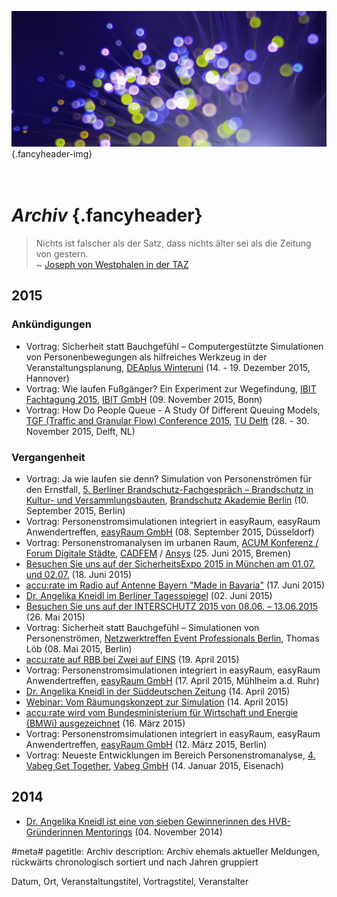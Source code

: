 ![](/img/accurate-bild-3.jpg) {.fancyheader-img}
# *<br />Archiv* {.fancyheader}

> Nichts ist falscher als der Satz, dass nichts älter sei als die Zeitung von gestern.  
~ [Joseph von Westphalen in der TAZ](http://www.taz.de/1/archiv/?dig=2005/02/26/a0311 "Artikel: Die Zeitung von gestern - oder Was einem bleibt von 26.02.2005.")


## 2015

### Ankündigungen

* Vortrag: Sicherheit statt Bauchgefühl – Computer&shy;gestützte Simulationen von Personen&shy;bewegungen als hilfreiches Werkzeug in der Veranstaltungs&shy;planung, [DEAplus Winteruni](http://www.deaplus.org/kurse/kurs/winter-uni.html) (14. - 19. Dezember 2015, Hannover)
* Vortrag: Wie laufen Fußgänger? Ein Experiment zur Wegefindung, [IBIT Fachtagung 2015](http://ibit.eu/fachtagung/fachtagung-2015/), [IBIT GmbH](http://ibit.eu/) (09. November 2015, Bonn)
* Vortrag: How Do People Queue - A Study Of Different Queuing Models, [TGF (Traffic and Granular Flow) Conference 2015](http://www.citg.tudelft.nl/en/about-faculty/departments/transport-and-planning/conferences/tgf15/), [TU Delft](http://www.tudelft.nl/) (28. - 30. November 2015, Delft, NL)

### Vergangenheit

* Vortrag: Ja wie laufen sie denn? Simulation von Personenströmen für den Ernstfall, [5. Berliner Brandschutz-Fachgespräch – Brandschutz in Kultur- und Versammlungsbauten](http://brandschutz-akademie-berlin.de/veranstaltung/bbf5/), [Brandschutz Akademie Berlin](http://brandschutz-akademie-berlin.de/) (10. September 2015, Berlin)
* Vortrag: Personenstromsimulationen integriert in easyRaum, easyRaum Anwendertreffen, [easyRaum GmbH](http://easyraum.de/) (08. September 2015, Düsseldorf)
* Vortrag: Personenstromanalysen im urbanen Raum, [ACUM Konferenz / Forum Digitale Städte](http://www.usersmeeting.com/en/programm/s/2/m.html), [CADFEM](http://www.cadfem.de/) / [Ansys](http://www.ansys.com/de_de) (25. Juni 2015, Bremen)
* [Besuchen Sie uns auf der SicherheitsExpo 2015 in München am 01.07. und 02.07.](/news:2015-06-18-besuchen-sie-uns-auf-der-sicherheitsexpo) (18. Juni 2015)
* [accu:rate im Radio auf Antenne Bayern "Made in Bavaria"](/news:2015-06-17-radio-antenne-bayern-made-in-bavaria-mit-accu-rate) (17. Juni 2015)
* [Dr. Angelika Kneidl im Berliner Tagesspiegel](/news:2015-06-02-tagesspiegel-seyfried-kneidl-experimente) (02. Juni 2015)
* [Besuchen Sie uns auf der INTERSCHUTZ 2015 von 08.06. &ndash; 13.06.2015](/news:2015-05-26-besuchen-sie-uns-auf-der-interschutz) (26. Mai 2015)
* Vortrag: Sicherheit statt Bauchgefühl – Simulationen von Personenströmen, [Netzwerktreffen Event Professionals Berlin](https://www.xing.com/events/eventprofessionalstreff-award-innovationen-kostlichkeiten-1550073), Thomas Löb (08. Mai 2015, Berlin)
* [accu:rate auf RBB bei Zwei auf EINS](/news:2015-04-19-radio-rbb-zwei-auf-eins-mit-accu-rate) (19. April 2015)
* Vortrag: Personenstromsimulationen integriert in easyRaum, easyRaum Anwendertreffen, [easyRaum GmbH](http://easyraum.de/) (17. April 2015, Mühlheim a.d. Ruhr)
* [Dr. Angelika Kneidl in der Süddeutschen Zeitung](/news:2015-04-14-sz-artikel-computertechnik-die-leben-rettet) (14. April 2015)
* [Webinar: Vom Räumungs&shy;konzept zur Simulation](/news:2015-04-14-webinar-raeumungskonzept) (14. April 2015)
* [accu:rate wird vom Bundesministerium für Wirtschaft und Energie (BMWi) ausgezeichnet](/news:2015-03-16-preisverleihung-gruenderwettbewerb-ikt) (16. März 2015)
* Vortrag: Personenstromsimulationen integriert in easyRaum, easyRaum Anwendertreffen, [easyRaum GmbH](http://easyraum.de/) (12. März 2015, Berlin)
* Vortrag: Neueste Entwicklungen im Bereich Personenstromanalyse, [4. Vabeg Get Together](http://www.vabeg.com/publikationen/news-stellungnahmen/news/522-4-vabeg-get-together-in-eisenach), [Vabeg GmbH](http://www.vabeg.com/) (14. Januar 2015, Eisenach)


## 2014

* [Dr. Angelika Kneidl ist eine von sieben Gewinnerinnen des HVB-Gründerinnen Mentorings](/news:2014-11-04-hvb-gruenderinnen-mentoring) (04. November 2014)


#meta#
pagetitle: Archiv
description: Archiv ehemals aktueller Meldungen, rückwärts chronologisch sortiert und nach Jahren gruppiert






Datum, Ort, Veranstaltungstitel, Vortragstitel, Veranstalter

